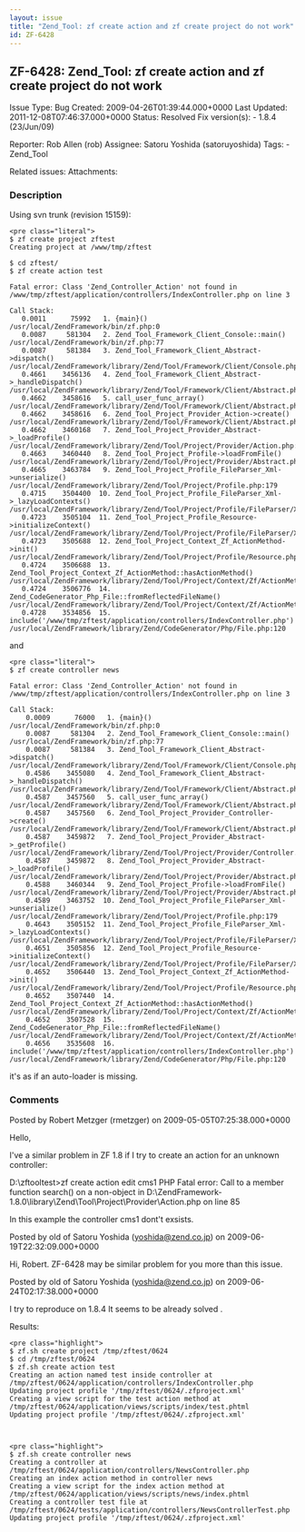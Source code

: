 ```yaml
---
layout: issue
title: "Zend_Tool: zf create action and zf create project do not work"
id: ZF-6428
---
```


ZF-6428: Zend\_Tool: zf create action and zf create project do not work
-----------------------------------------------------------------------

 Issue Type: Bug Created: 2009-04-26T01:39:44.000+0000 Last Updated: 2011-12-08T07:46:37.000+0000 Status: Resolved Fix version(s): - 1.8.4 (23/Jun/09)
 
 Reporter:  Rob Allen (rob)  Assignee:  Satoru Yoshida (satoruyoshida)  Tags: - Zend\_Tool
 
 Related issues: 
 Attachments: 
### Description

Using svn trunk (revision 15159):

 
    <pre class="literal">
    $ zf create project zftest
    Creating project at /www/tmp/zftest
    
    $ cd zftest/
    $ zf create action test
    
    Fatal error: Class 'Zend_Controller_Action' not found in /www/tmp/zftest/application/controllers/IndexController.php on line 3
    
    Call Stack:
       0.0011      75992   1. {main}() /usr/local/ZendFramework/bin/zf.php:0
       0.0087     581304   2. Zend_Tool_Framework_Client_Console::main() /usr/local/ZendFramework/bin/zf.php:77
       0.0087     581384   3. Zend_Tool_Framework_Client_Abstract->dispatch() /usr/local/ZendFramework/library/Zend/Tool/Framework/Client/Console.php:86
       0.4661    3456136   4. Zend_Tool_Framework_Client_Abstract->_handleDispatch() /usr/local/ZendFramework/library/Zend/Tool/Framework/Client/Abstract.php:210
       0.4662    3458616   5. call_user_func_array() /usr/local/ZendFramework/library/Zend/Tool/Framework/Client/Abstract.php:291
       0.4662    3458616   6. Zend_Tool_Project_Provider_Action->create() /usr/local/ZendFramework/library/Zend/Tool/Framework/Client/Abstract.php:0
       0.4662    3460168   7. Zend_Tool_Project_Provider_Abstract->_loadProfile() /usr/local/ZendFramework/library/Zend/Tool/Project/Provider/Action.php:37
       0.4663    3460440   8. Zend_Tool_Project_Profile->loadFromFile() /usr/local/ZendFramework/library/Zend/Tool/Project/Provider/Abstract.php:116
       0.4665    3463784   9. Zend_Tool_Project_Profile_FileParser_Xml->unserialize() /usr/local/ZendFramework/library/Zend/Tool/Project/Profile.php:179
       0.4715    3504400  10. Zend_Tool_Project_Profile_FileParser_Xml->_lazyLoadContexts() /usr/local/ZendFramework/library/Zend/Tool/Project/Profile/FileParser/Xml.php:110
       0.4723    3505104  11. Zend_Tool_Project_Profile_Resource->initializeContext() /usr/local/ZendFramework/library/Zend/Tool/Project/Profile/FileParser/Xml.php:217
       0.4723    3505688  12. Zend_Tool_Project_Context_Zf_ActionMethod->init() /usr/local/ZendFramework/library/Zend/Tool/Project/Profile/Resource.php:226
       0.4724    3506688  13. Zend_Tool_Project_Context_Zf_ActionMethod::hasActionMethod() /usr/local/ZendFramework/library/Zend/Tool/Project/Context/Zf/ActionMethod.php:87
       0.4724    3506776  14. Zend_CodeGenerator_Php_File::fromReflectedFileName() /usr/local/ZendFramework/library/Zend/Tool/Project/Context/Zf/ActionMethod.php:194
       0.4728    3534856  15. include('/www/tmp/zftest/application/controllers/IndexController.php') /usr/local/ZendFramework/library/Zend/CodeGenerator/Php/File.php:120


and

 
    <pre class="literal">
    $ zf create controller news
    
    Fatal error: Class 'Zend_Controller_Action' not found in /www/tmp/zftest/application/controllers/IndexController.php on line 3
    
    Call Stack:
        0.0009      76000   1. {main}() /usr/local/ZendFramework/bin/zf.php:0
        0.0087     581304   2. Zend_Tool_Framework_Client_Console::main() /usr/local/ZendFramework/bin/zf.php:77
        0.0087     581384   3. Zend_Tool_Framework_Client_Abstract->dispatch() /usr/local/ZendFramework/library/Zend/Tool/Framework/Client/Console.php:86
        0.4586    3455080   4. Zend_Tool_Framework_Client_Abstract->_handleDispatch() /usr/local/ZendFramework/library/Zend/Tool/Framework/Client/Abstract.php:210
        0.4587    3457560   5. call_user_func_array() /usr/local/ZendFramework/library/Zend/Tool/Framework/Client/Abstract.php:291
        0.4587    3457560   6. Zend_Tool_Project_Provider_Controller->create() /usr/local/ZendFramework/library/Zend/Tool/Framework/Client/Abstract.php:0
        0.4587    3459872   7. Zend_Tool_Project_Provider_Abstract->_getProfile() /usr/local/ZendFramework/library/Zend/Tool/Project/Provider/Controller.php:62
        0.4587    3459872   8. Zend_Tool_Project_Provider_Abstract->_loadProfile() /usr/local/ZendFramework/library/Zend/Tool/Project/Provider/Abstract.php:147
        0.4588    3460344   9. Zend_Tool_Project_Profile->loadFromFile() /usr/local/ZendFramework/library/Zend/Tool/Project/Provider/Abstract.php:116
        0.4589    3463752  10. Zend_Tool_Project_Profile_FileParser_Xml->unserialize() /usr/local/ZendFramework/library/Zend/Tool/Project/Profile.php:179
        0.4643    3505152  11. Zend_Tool_Project_Profile_FileParser_Xml->_lazyLoadContexts() /usr/local/ZendFramework/library/Zend/Tool/Project/Profile/FileParser/Xml.php:110
        0.4651    3505856  12. Zend_Tool_Project_Profile_Resource->initializeContext() /usr/local/ZendFramework/library/Zend/Tool/Project/Profile/FileParser/Xml.php:217
        0.4652    3506440  13. Zend_Tool_Project_Context_Zf_ActionMethod->init() /usr/local/ZendFramework/library/Zend/Tool/Project/Profile/Resource.php:226
        0.4652    3507440  14. Zend_Tool_Project_Context_Zf_ActionMethod::hasActionMethod() /usr/local/ZendFramework/library/Zend/Tool/Project/Context/Zf/ActionMethod.php:87
        0.4652    3507528  15. Zend_CodeGenerator_Php_File::fromReflectedFileName() /usr/local/ZendFramework/library/Zend/Tool/Project/Context/Zf/ActionMethod.php:194
        0.4656    3535608  16. include('/www/tmp/zftest/application/controllers/IndexController.php') /usr/local/ZendFramework/library/Zend/CodeGenerator/Php/File.php:120


it's as if an auto-loader is missing.

 

 

### Comments

Posted by Robert Metzger (rmetzger) on 2009-05-05T07:25:38.000+0000

Hello,

I've a similar problem in ZF 1.8 if I try to create an action for an unknown controller:

D:\\zftooltest>zf create action edit cms1 PHP Fatal error: Call to a member function search() on a non-object in D:\\ZendFramework-1.8.0\\library\\Zend\\Tool\\Project\\Provider\\Action.php on line 85

In this example the controller cms1 dont't exsists.

 

 

Posted by old of Satoru Yoshida (yoshida@zend.co.jp) on 2009-06-19T22:32:09.000+0000

Hi, Robert. ZF-6428 may be similar problem for you more than this issue.

 

 

Posted by old of Satoru Yoshida (yoshida@zend.co.jp) on 2009-06-24T02:17:38.000+0000

I try to reproduce on 1.8.4 It seems to be already solved .

Results:

 
    <pre class="highlight">
    $ zf.sh create project /tmp/zftest/0624
    $ cd /tmp/zftest/0624
    $ zf.sh create action test
    Creating an action named test inside controller at /tmp/zftest/0624/application/controllers/IndexController.php
    Updating project profile '/tmp/zftest/0624/.zfproject.xml'
    Creating a view script for the test action method at /tmp/zftest/0624/application/views/scripts/index/test.phtml
    Updating project profile '/tmp/zftest/0624/.zfproject.xml'


 
    <pre class="highlight">
    $ zf.sh create controller news
    Creating a controller at /tmp/zftest/0624/application/controllers/NewsController.php
    Creating an index action method in controller news
    Creating a view script for the index action method at /tmp/zftest/0624/application/views/scripts/news/index.phtml
    Creating a controller test file at /tmp/zftest/0624/tests/application/controllers/NewsControllerTest.php
    Updating project profile '/tmp/zftest/0624/.zfproject.xml'


 

 